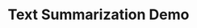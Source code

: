---
title: Text Summarization Demo
emoji: 🚀
colorFrom: blue
colorTo: red
sdk: gradio
sdk_version: 5.10.0
---